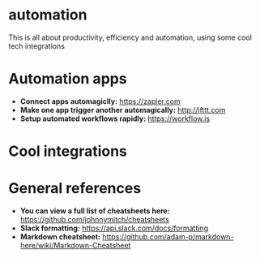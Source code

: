 # automation
This is all about productivity, efficiency and automation, using some cool tech integrations

# Automation apps
- **Connect apps automagiclly:** https://zapier.com
- **Make one app trigger another automagically:** http://ifttt.com
- **Setup automated workflows rapidly:** https://workflow.is

# Cool integrations

# General references
- **You can view a full list of cheatsheets here:** https://github.com/johnnymitch/cheatsheets
- **Slack formatting:** https://api.slack.com/docs/formatting
- **Markdown cheatsheet:** https://github.com/adam-p/markdown-here/wiki/Markdown-Cheatsheet
